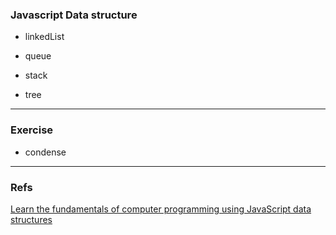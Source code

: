 ### Javascript Data structure

* linkedList

* queue

* stack

* tree

---

### Exercise

* condense

---

### Refs

[Learn the fundamentals of computer programming using JavaScript data structures](https://www.udemy.com/javascript-datastructures/)

